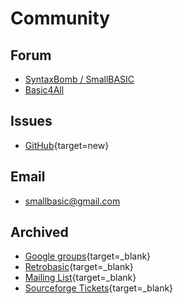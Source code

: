 # Community

## Forum

- [SyntaxBomb / SmallBASIC](https://www.syntaxbomb.com/smallbasic)
- [Basic4All](http://basic4all.epizy.com/index.php)

## Issues
- [GitHub](https://github.com/smallbasic/SmallBASIC/issues){target=new}

## Email
- [smallbasic@gmail.com](mailto:smallbasic@gmail.com)

## Archived
- [Google groups](https://groups.google.com/forum/#!forum/sbasic){target=_blank}
- [Retrobasic](https://retrobasic.allbasic.info/index.php?PHPSESSID=pn2qric1ibenvcm6sc2ic49cra&board=22.0){target=_blank}
- [Mailing List](https://sourceforge.net/projects/smallbasic/lists/smallbasic-public){target=_blank}
- [Sourceforge Tickets](https://sourceforge.net/p/smallbasic/_list/tickets?source=navbar){target=_blank}


